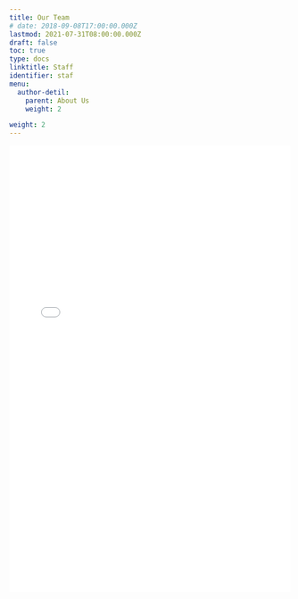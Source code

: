 ```yaml
---
title: Our Team
# date: 2018-09-08T17:00:00.000Z
lastmod: 2021-07-31T08:00:00.000Z
draft: false
toc: true
type: docs
linktitle: Staff
identifier: staf
menu:
  author-detil:
    parent: About Us
    weight: 2

weight: 2
---
```

<iframe src="/html/team-en/team.html" width="100%" height="800" frameborder="0" style="border:0" allowfullscreen></iframe>
